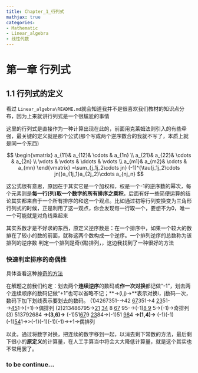 ```yaml
---
title: Chapter_1_行列式
mathjax: true
categories:
- Mathematic
- Linear_algebra
- 线性代数
---
```


# 第一章 行列式
## 1.1 行列式的定义
看过 `Linear_algebra\README.md`就会知道我并不是很喜欢我们教材的知识点分布，因为上来就讲行列式是一个很尴尬的事情
<!--more-->

这里的行列式是直接作为一种计算出现在此的，前面用克莱姆法则引入的有些牵强，最关键的定义就是那个公式(那个写成两个逆序数合的我就不写了，本质上就是同一个东西)

$$
\begin{vmatrix}  
  a_{11}& a_{12}& \cdots  & a_{1n} \\  
  a_{21}& a_{22}& \cdots  & a_{2n} \\  
  \vdots & \vdots & \ddots & \vdots \\  
  a_{m1}& a_{m2}& \cdots  & a_{mn}  
\end{vmatrix}  
=\sum_{j_1j_2\cdots jn} (-1)^{\tau(j_1j_2\cdots jn)}a_{1j_1}a_{2j_2}\cdots a_{nj_n}
$$

这公式很有意思，原因在于其实它是一个加权和，权是一个-1的逆序数的幂次，每个元素则是**每一行(列)取一个数字的所有排序之乘积**，后面有好一些简便运算的结论其实都来自于一个所有排序的和这一个观点。比如通过初等行列变换变为三角形行列式的时候，正是利用了这一观点，你会发现每一行取一个，要想不为0，唯一一个可能就是对角线乘起来

其实系数才是不好求的东西，原定义逆序数是：在一个排序中，如果一个较大的数排在了较小的数的前面，就称这两个数构成一个逆序。一个排列逆序的总数称为该排列的逆序数
判定一个排列是奇(偶)排列，，这边我找到了一种很好的方法

### 快速判定排序的奇偶性
具体查看这种[神奇的方法](https://max.book118.com/html/2017/0606/111985347.shtm)

在解题之前我们约定：划去两个**连续逆序**的数码或**作一次对换**都记做“-1”，划去两个连续顺序的数码记做“+1”也可以省略不记；**→(i,j)→**表示对换i，j数码一次，数码下加下划线表示要划去的数码。
(1)4267351-→42 <u>67</u>351→4 <u>23</u>51-→<u>45</u>1→(+1)→偶排列
(2)213486795→<u>21</u> <u>34</u> 8 <u>67</u> 95-→(-1)<u>8 9</u> 5→(-1)→奇排列
(3) 513792684 **→(3,6)→** (-1)51<u>67</u>9 <u>23</u>84→(-1)51 <u>98</u>4 **→(1,4)→** (-1)(-1)(-1)<u>54</u>1→>(-1)(-1)(-1)(-1)→+1→偶排列

以此，通过将数字对换，把连续的数字移到一起，以消去剩下常数的方法，最后剩下很小的**原定义**的计算量，在人工手算当中将会大大降低计算量，就是这个其实也不常用罢了。

### to be continue...